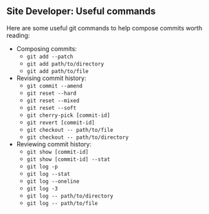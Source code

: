 Site Developer: Useful commands
-------------------------------

Here are some useful git commands to help compose commits worth reading:

- Composing commits:
  - `git add --patch`
  - `git add path/to/directory`
  - `git add path/to/file`
- Revising commit history:
  - `git commit --amend`
  - `git reset --hard`
  - `git reset --mixed`
  - `git reset --soft`
  - `git cherry-pick [commit-id]`
  - `git revert [commit-id]`
  - `git checkout -- path/to/file`
  - `git checkout -- path/to/directory`
- Reviewing commit history:
  - `git show [commit-id]`
  - `git show [commit-id] --stat`
  - `git log -p`
  - `git log --stat`
  - `git log --oneline`
  - `git log -3`
  - `git log -- path/to/directory`
  - `git log -- path/to/file`
